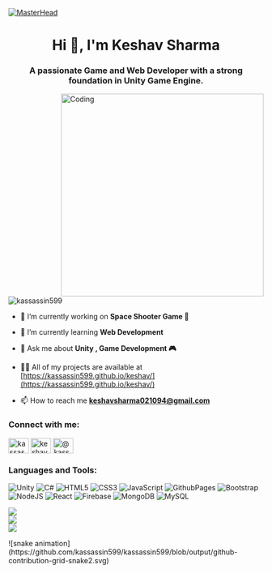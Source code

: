 [![MasterHead](https://i.pinimg.com/originals/fb/c6/f3/fbc6f31bd3b84159470b973aca7e0f97.gif)](https://kassassin599.github.io/keshav/)
<h1 align="center">Hi 👋, I'm Keshav Sharma</h1>
<h3 align="center">A passionate Game and Web Developer with a strong foundation in Unity Game Engine.</h3>
<img align="right" alt="Coding" width="400" src="https://cdn.dribbble.com/users/1162077/screenshots/3848914/programmer.gif">

<p align="left"> <img src="https://komarev.com/ghpvc/?username=kassassin599&label=Profile%20views&color=0e75b6&style=flat" alt="kassassin599" /> </p>

- 🔭 I’m currently working on **Space Shooter Game 👾**

- 🌱 I’m currently learning **Web Development**

- 💬 Ask me about **Unity , Game Development 🎮**

- 👨‍💻 All of my projects are available at [https://kassassin599.github.io/keshav/](https://kassassin599.github.io/keshav/)

- 📫 How to reach me **keshavsharma021094@gmail.com**

<h3 align="left">Connect with me:</h3>
<p align="left">
<a href="https://twitter.com/kassassin99" target="blank"><img align="center" src="https://raw.githubusercontent.com/rahuldkjain/github-profile-readme-generator/master/src/images/icons/Social/twitter.svg" alt="kassassin99" height="30" width="40" /></a>
<a href="https://linkedin.com/in/keshav1994" target="blank"><img align="center" src="https://raw.githubusercontent.com/rahuldkjain/github-profile-readme-generator/master/src/images/icons/Social/linked-in-alt.svg" alt="keshav1994" height="30" width="40" /></a>
<a href="https://www.youtube.com/c/@kassassin99" target="blank"><img align="center" src="https://raw.githubusercontent.com/rahuldkjain/github-profile-readme-generator/master/src/images/icons/Social/youtube.svg" alt="@kassassin99" height="30" width="40" /></a>
</p>

### Languages and Tools:
![Unity](https://img.shields.io/badge/unity-%23000000.svg?style=flat&logo=unity&logoColor=white) ![C#](https://img.shields.io/badge/c%23-%23239120.svg?style=flat&logo=csharp&logoColor=white) ![HTML5](https://img.shields.io/badge/html5-%23E34F26.svg?style=flat&logo=html5&logoColor=white) ![CSS3](https://img.shields.io/badge/css3-%231572B6.svg?style=flat&logo=css3&logoColor=white) ![JavaScript](https://img.shields.io/badge/javascript-%23323330.svg?style=flat&logo=javascript&logoColor=%23F7DF1E) ![GithubPages](https://img.shields.io/badge/github%20pages-121013?style=flat&logo=github&logoColor=white) ![Bootstrap](https://img.shields.io/badge/bootstrap-%238511FA.svg?style=flat&logo=bootstrap&logoColor=white) ![NodeJS](https://img.shields.io/badge/node.js-6DA55F?style=flat&logo=node.js&logoColor=white) ![React](https://img.shields.io/badge/react-%2320232a.svg?style=flat&logo=react&logoColor=%2361DAFB) ![Firebase](https://img.shields.io/badge/firebase-a08021?style=flat&logo=firebase&logoColor=ffcd34) ![MongoDB](https://img.shields.io/badge/MongoDB-%234ea94b.svg?style=flat&logo=mongodb&logoColor=white) ![MySQL](https://img.shields.io/badge/mysql-4479A1.svg?style=flat&logo=mysql&logoColor=white)

![](https://github-readme-stats.vercel.app/api?username=kassassin599&theme=transparent&hide_border=false&include_all_commits=false&count_private=false)<br/>
![](https://github-readme-streak-stats.herokuapp.com/?user=kassassin599&theme=transparent&hide_border=false)<br/>
![](https://github-readme-stats.vercel.app/api/top-langs/?username=kassassin599&theme=transparent&hide_border=false&include_all_commits=false&count_private=false&layout=compact)<br/>

<p align="center">
</p>
![snake animation](https://github.com/kassassin599/kassassin599/blob/output/github-contribution-grid-snake2.svg)
